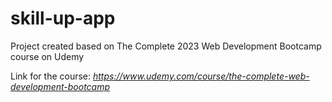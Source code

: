 # skill-up-app

Project created based on The Complete 2023 Web Development Bootcamp course on Udemy

Link for the course: _*https://www.udemy.com/course/the-complete-web-development-bootcamp*_